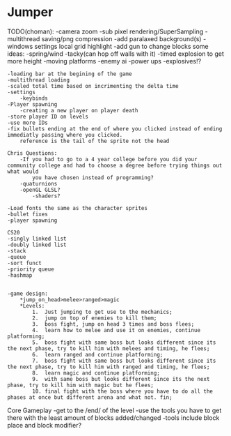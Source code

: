 # Jumper

TODO(choman):
    -camera zoom
    -sub pixel rendering/SuperSampling
    -multithread saving/png compression
    -add paralaxed background(s)
    -windows settings local grid highlight
    -add gun to change blocks some ideas: 
        -spring/wind
        -tacky(can hop off walls with it)
        -timed explosion to get more height
    -moving platforms
    -enemy ai
    -power ups
    -explosives!?

    -loading bar at the begining of the game
    -multithread loading
    -scaled total time based on incrimenting the delta time
    -settings
        -keybinds
    -Player spawning
        -creating a new player on player death
    -store player ID on levels
    -use more IDs
    -fix bullets ending at the end of where you clicked instead of ending immediatly passing where you clicked.
        reference is the tail of the sprite not the head

    Chris Questions:
        -If you had to go to a 4 year college before you did your community college and had to choose a degree before trying things out what would
            you have chosen instead of programming?
        -quaturnions
        -openGL GLSL?
            -shaders?

    -Load fonts the same as the character sprites
    -bullet fixes
    -player spawning

    CS20
    -singly linked list
    -doubly linked list
    -stack
    -queue
    -sort funct
    -priority queue
    -hashmap


	-game design:
		*jump_on_head>melee>ranged>magic
		*Levels:
			1.  Just jumping to get use to the mechanics;
			2.  jump on top of enemies to kill them;
			3.  boss fight, jump on head 3 times and boss flees;
			4.  learn how to melee and use it on enemies, continue platforming;
			5.  boss fight with same boss but looks different since its the next phase, try to kill him with melees and timing, he flees;
			6.  learn ranged and continue platforming;
			7.  boss fight with same boss but looks different since its the next phase, try to kill him with ranged and timing, he flees;
			8.  learn magic and continue platforming;
			9.  with same boss but looks different since its the next phase, try to kill him with magic but he flees;
			10. final fight with the boss where you have to do all the phases at once but different arena and what not. fin;

Core Gameplay
    -get to the /end/ of the level
    -use the tools you have to get there with the least amount of blocks added/changed
    -tools include block place and block modifier?

